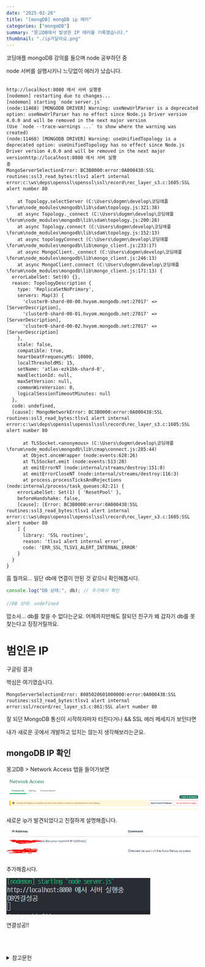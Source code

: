 ```yaml
---
date: "2025-02-26"
title: "[mongDB] mongDB ip 에러"
categories: ["mongoDB"]
summary: "몽고DB에서 발생한 IP 에러를 기록했습니다."
thumbnail: "./ip가달라요.png"
---
```


코딩애플 mongoDB 강의를 들으며 node 공부하던 중

node 서버를 실행시키니 느닷없이 에러가 났습니다.


```shell

http://localhost:8080 에서 서버 실행중
[nodemon] restarting due to changes...
[nodemon] starting `node server.js`
(node:11468) [MONGODB DRIVER] Warning: useNewUrlParser is a deprecated option: useNewUrlParser has no effect since Node.js Driver version 4.0.0 and will be removed in the next major version
(Use `node --trace-warnings ...` to show where the warning was created)
(node:11468) [MONGODB DRIVER] Warning: useUnifiedTopology is a deprecated option: useUnifiedTopology has no effect since Node.js Driver version 4.0.0 and will be removed in the next major versionhttp://localhost:8080 에서 서버 실행 
중
MongoServerSelectionError: BC3B0000:error:0A000438:SSL routines:ssl3_read_bytes:tlsv1 alert internal error:c:\ws\deps\openssl\openssl\ssl\record\rec_layer_s3.c:1605:SSL alert number 80

    at Topology.selectServer (C:\Users\dogmn\develop\코딩애플\forum\node_modules\mongodb\lib\sdam\topology.js:321:38)
    at async Topology._connect (C:\Users\dogmn\develop\코딩애플\forum\node_modules\mongodb\lib\sdam\topology.js:200:28)
    at async Topology.connect (C:\Users\dogmn\develop\코딩애플\forum\node_modules\mongodb\lib\sdam\topology.js:152:13)
    at async topologyConnect (C:\Users\dogmn\develop\코딩애플\forum\node_modules\mongodb\lib\mongo_client.js:233:17)
    at async MongoClient._connect (C:\Users\dogmn\develop\코딩애플\forum\node_modules\mongodb\lib\mongo_client.js:246:13)
    at async MongoClient.connect (C:\Users\dogmn\develop\코딩애플\forum\node_modules\mongodb\lib\mongo_client.js:171:13) {
  errorLabelSet: Set(0) {},
  reason: TopologyDescription {
    type: 'ReplicaSetNoPrimary',
    servers: Map(3) {
      'cluster0-shard-00-00.hvyom.mongodb.net:27017' => [ServerDescription],
      'cluster0-shard-00-01.hvyom.mongodb.net:27017' => [ServerDescription],
      'cluster0-shard-00-02.hvyom.mongodb.net:27017' => [ServerDescription]
    },
    stale: false,
    compatible: true,
    heartbeatFrequencyMS: 10000,
    localThresholdMS: 15,
    setName: 'atlas-ezk1bk-shard-0',
    maxElectionId: null,
    maxSetVersion: null,
    commonWireVersion: 0,
    logicalSessionTimeoutMinutes: null
  },
  code: undefined,
  [cause]: MongoNetworkError: BC3B0000:error:0A000438:SSL routines:ssl3_read_bytes:tlsv1 alert internal error:c:\ws\deps\openssl\openssl\ssl\record\rec_layer_s3.c:1605:SSL alert number 80

      at TLSSocket.<anonymous> (C:\Users\dogmn\develop\코딩애플\forum\node_modules\mongodb\lib\cmap\connect.js:285:44)
      at Object.onceWrapper (node:events:628:26)
      at TLSSocket.emit (node:events:513:28)
      at emitErrorNT (node:internal/streams/destroy:151:8)
      at emitErrorCloseNT (node:internal/streams/destroy:116:3)
      at process.processTicksAndRejections (node:internal/process/task_queues:82:21) {
    errorLabelSet: Set(1) { 'ResetPool' },
    beforeHandshake: false,
    [cause]: [Error: BC3B0000:error:0A000438:SSL routines:ssl3_read_bytes:tlsv1 alert internal error:c:\ws\deps\openssl\openssl\ssl\record\rec_layer_s3.c:1605:SSL alert number 80
    ] {
      library: 'SSL routines',
      reason: 'tlsv1 alert internal error',
      code: 'ERR_SSL_TLSV1_ALERT_INTERNAL_ERROR'
    }
  }
}

```

흠 뭘까요... 일단 db에 연결이 안된 것 같으니 확인해봅시다.


```js
console.log("DB 상태:", db); // 추가해서 확인

//DB 상태: undefined
```

맙소사... db를 찾을 수 없다는군요. 어제까지만해도 잘되던 친구가 왜 갑자기 db를 못찾는다고 징징거릴까요.

# 범인은 IP


구글링 결과

핵심은 여기였습니다.


```shell
MongoServerSelectionError: 8085020601000000:error:0A000438:SSL 
routines:ssl3_read_bytes:tlsv1 alert internal 
error:ssl/record/rec_layer_s3.c:861:SSL alert number 80
```

잘 되던 MongoDB 통신이 시작하자마자 터진다거나 && SSL 에러 메세지가 보인다면

내가 새로운 곳에서 개발하고 있지는 않는지 생각해보라는군요.


## mongoDB IP 확인

몽고DB > Network Access 탭을 들어가보면

![ip가달라요](ip가달라요.png)

새로운 ip가 발견되었다고 친절하게 설명해줍니다. 

![ip추가](ip추가.png)

추가해줍시다.


![디비연결성공](디비연결성공.png)


연결성공!!

<br>
<br>
<br>

<details>

<summary>참고문헌</summary>

<div markdown="1">

https://velog.io/@tjdgus0528/MongoDB-MongoServerSelectionError

https://codingapple.com/forums/topic/%EB%AA%BD%EA%B3%A0%EB%94%94%EB%B9%84-%EA%B0%91%EC%9E%90%EA%B8%B0-%EC%97%90%EB%9F%AC-%EB%9C%A8%EB%A9%B4%EC%84%9C-%EC%97%B0%EA%B2%B0-%EC%95%88%EB%90%A8/

</div>

</details>
